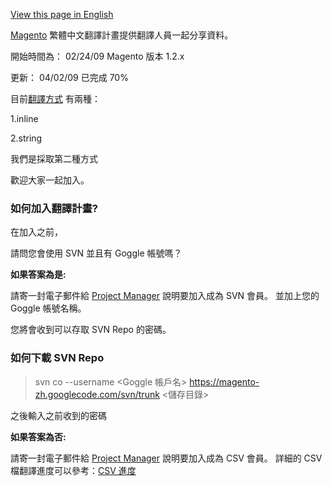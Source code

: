 [View this page in English](http://code.google.com/p/magento-zh/wiki/EnglishProjectHome)

[Magento](http://www.magentocommerce.com) 繁體中文翻譯計畫提供翻譯人員一起分享資料。

開始時間為： 02/24/09 Magento 版本 1.2.x

更新： 04/02/09 已完成 70%

目前[翻譯方式](http://www.magentocommerce.com/langs/list/?locale_id=29&theme=1&version=12&show=Submit) 有兩種：

1.inline

2.string

我們是採取第二種方式

歡迎大家一起加入。

### 如何加入翻譯計畫? ###

在加入之前，

請問您會使用 SVN 並且有 Goggle 帳號嗎？

**如果答案為是:**

請寄一封電子郵件給 [Project Manager](mailto:rogerger.py@gmail.com) 說明要加入成為 SVN 會員。
並加上您的 Goggle 帳號名稱。

您將會收到可以存取 SVN Repo 的密碼。

### 如何下載 SVN Repo ###
> svn co --username <Goggle 帳戶名> https://magento-zh.googlecode.com/svn/trunk <儲存目錄>

之後輸入之前收到的密碼

**如果答案為否:**

請寄一封電子郵件給 [Project Manager](mailto:rogerger.py@gmail.com) 說明要加入成為 CSV 會員。
詳細的 CSV 檔翻譯進度可以參考：[CSV 進度](http://code.google.com/p/magento-zh/wiki/CSVStatus)